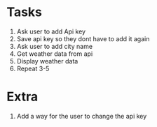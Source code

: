 # Tasks
1. Ask user to add Api key
2. Save api key so they dont have to add it again
3. Ask user to add city name
4. Get weather data from api
5. Display weather data
6. Repeat 3-5

# Extra
1. Add a way for the user to change the api key